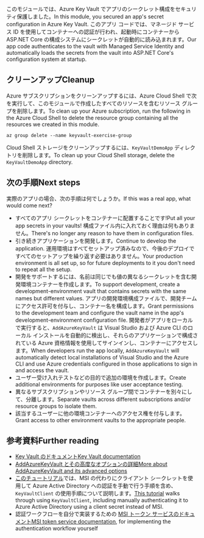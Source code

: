 <span data-ttu-id="edc95-101">このモジュールでは、Azure Key Vault でアプリのシークレット構成をセキュリティ保護しました。</span><span class="sxs-lookup"><span data-stu-id="edc95-101">In this module, you secured an app's secret configuration in Azure Key Vault.</span></span> <span data-ttu-id="edc95-102">このアプリ コードでは、マネージド サービス ID を使用してコンテナーへの認証が行われ、起動時にコンテナーから ASP.NET Core の構成システムにシークレットが自動的に読み込まれます。</span><span class="sxs-lookup"><span data-stu-id="edc95-102">Our app code authenticates to the vault with Managed Service Identity and automatically loads the secrets from the vault into ASP.NET Core's configuration system at startup.</span></span>

## <a name="cleanup"></a><span data-ttu-id="edc95-103">クリーンアップ</span><span class="sxs-lookup"><span data-stu-id="edc95-103">Cleanup</span></span>

<span data-ttu-id="edc95-104">Azure サブスクリプションをクリーンアップするには、Azure Cloud Shell で次を実行して、このモジュールで作成したすべてのリソースを含むリソース グループを削除します。</span><span class="sxs-lookup"><span data-stu-id="edc95-104">To clean up your Azure subscription, run the following in the Azure Cloud Shell to delete the resource group containing all the resources we created in this module.</span></span>

```console
az group delete --name keyvault-exercise-group
```

<span data-ttu-id="edc95-105">Cloud Shell ストレージをクリーンアップするには、`KeyVaultDemoApp` ディレクトリを削除します。</span><span class="sxs-lookup"><span data-stu-id="edc95-105">To clean up your Cloud Shell storage, delete the `KeyVaultDemoApp` directory.</span></span>

## <a name="next-steps"></a><span data-ttu-id="edc95-106">次の手順</span><span class="sxs-lookup"><span data-stu-id="edc95-106">Next steps</span></span>

<span data-ttu-id="edc95-107">実際のアプリの場合、次の手順は何でしょうか。</span><span class="sxs-lookup"><span data-stu-id="edc95-107">If this was a real app, what would come next?</span></span>

- <span data-ttu-id="edc95-108">すべてのアプリ シークレットをコンテナーに配置することです!</span><span class="sxs-lookup"><span data-stu-id="edc95-108">Put all your app secrets in your vaults!</span></span> <span data-ttu-id="edc95-109">構成ファイル内に入れておく理由は何もありません。</span><span class="sxs-lookup"><span data-stu-id="edc95-109">There's no longer any reason to have them in configuration files.</span></span>
- <span data-ttu-id="edc95-110">引き続きアプリケーションを開発します。</span><span class="sxs-lookup"><span data-stu-id="edc95-110">Continue to develop the application.</span></span> <span data-ttu-id="edc95-111">運用環境はすべてセットアップ済みなので、今後のデプロイですべてのセットアップを繰り返す必要はありません。</span><span class="sxs-lookup"><span data-stu-id="edc95-111">Your production environment is all set up, so for future deployments to it you don't need to repeat all the setup.</span></span>
- <span data-ttu-id="edc95-112">開発をサポートするには、名前は同じでも値の異なるシークレットを含む開発環境コンテナーを作成します。</span><span class="sxs-lookup"><span data-stu-id="edc95-112">To support development, create a development-environment vault that contains secrets with the same names but different values.</span></span> <span data-ttu-id="edc95-113">アプリの開発環境構成ファイルで、開発チームにアクセス許可を付与し、コンテナー名を構成します。</span><span class="sxs-lookup"><span data-stu-id="edc95-113">Grant permissions to the development team and configure the vault name in the app's development-environment configuration file.</span></span> <span data-ttu-id="edc95-114">開発者がアプリをローカルで実行すると、`AddAzureKeyVault` は Visual Studio および Azure CLI のローカル インストールを自動的に検出し、それらのアプリケーションで構成されている Azure 資格情報を使用してサインインし、コンテナーにアクセスします。</span><span class="sxs-lookup"><span data-stu-id="edc95-114">When developers run the app locally, `AddAzureKeyVault` will automatically detect local installations of Visual Studio and the Azure CLI and use Azure credentials configured in those applications to sign in and access the vault.</span></span>
- <span data-ttu-id="edc95-115">ユーザー受け入れテストなどの目的で追加の環境を作成します。</span><span class="sxs-lookup"><span data-stu-id="edc95-115">Create additional environments for purposes like user acceptance testing.</span></span>
- <span data-ttu-id="edc95-116">異なるサブスクリプションやリソース グループ間でコンテナーを別々にして、分離します。</span><span class="sxs-lookup"><span data-stu-id="edc95-116">Separate vaults across different subscriptions and/or resource groups to isolate them.</span></span>
- <span data-ttu-id="edc95-117">該当するユーザーに他の環境コンテナーへのアクセス権を付与します。</span><span class="sxs-lookup"><span data-stu-id="edc95-117">Grant access to other environment vaults to the appropriate people.</span></span>

## <a name="further-reading"></a><span data-ttu-id="edc95-118">参考資料</span><span class="sxs-lookup"><span data-stu-id="edc95-118">Further reading</span></span>

- [<span data-ttu-id="edc95-119">Key Vault のドキュメント</span><span class="sxs-lookup"><span data-stu-id="edc95-119">Key Vault documentation</span></span>](https://docs.microsoft.com/azure/key-vault/)
- [<span data-ttu-id="edc95-120">AddAzureKeyVault とその高度なオプションの詳細</span><span class="sxs-lookup"><span data-stu-id="edc95-120">More about AddAzureKeyVault and its advanced options</span></span>](https://docs.microsoft.com/aspnet/core/security/key-vault-configuration?view=aspnetcore-2.1&tabs=aspnetcore2x)
- <span data-ttu-id="edc95-121">[このチュートリアル](https://docs.microsoft.com/azure/key-vault/key-vault-use-from-web-application)では、MSI の代わりにクライアント シークレットを使用して Azure Active Directory への認証を手動で行う手順を含め、`KeyVaultClient` の使用手順について説明します。</span><span class="sxs-lookup"><span data-stu-id="edc95-121">[This tutorial](https://docs.microsoft.com/azure/key-vault/key-vault-use-from-web-application) walks through using `KeyVaultClient`, including manually authenticating it to Azure Active Directory using a client secret instead of MSI.</span></span>
- <span data-ttu-id="edc95-122">認証ワークフローを自分で実装するための [MSI トークン サービスのドキュメント](https://docs.microsoft.com/azure/app-service/app-service-managed-service-identity#using-the-rest-protocol)</span><span class="sxs-lookup"><span data-stu-id="edc95-122">[MSI token service documentation](https://docs.microsoft.com/azure/app-service/app-service-managed-service-identity#using-the-rest-protocol), for implementing the authentication workflow yourself</span></span>